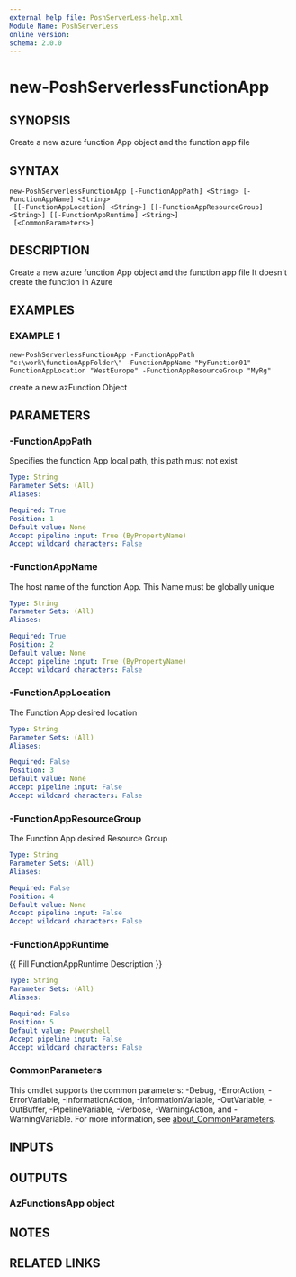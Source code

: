 ```yaml
---
external help file: PoshServerLess-help.xml
Module Name: PoshServerLess
online version:
schema: 2.0.0
---
```


# new-PoshServerlessFunctionApp

## SYNOPSIS
Create a new azure function App object and the function app file

## SYNTAX

```
new-PoshServerlessFunctionApp [-FunctionAppPath] <String> [-FunctionAppName] <String>
 [[-FunctionAppLocation] <String>] [[-FunctionAppResourceGroup] <String>] [[-FunctionAppRuntime] <String>]
 [<CommonParameters>]
```

## DESCRIPTION
Create a new azure function App object and the function app file
It doesn't create the function in Azure

## EXAMPLES

### EXAMPLE 1
```
new-PoshServerlessFunctionApp -FunctionAppPath "c:\work\functionAppFolder\" -FunctionAppName "MyFunction01" -FunctionAppLocation "WestEurope" -FunctionAppResourceGroup "MyRg"
```

create a new azFunction Object

## PARAMETERS

### -FunctionAppPath
Specifies the function App local path, this path must not exist

```yaml
Type: String
Parameter Sets: (All)
Aliases:

Required: True
Position: 1
Default value: None
Accept pipeline input: True (ByPropertyName)
Accept wildcard characters: False
```

### -FunctionAppName
The host name of the function App.
This Name must be globally unique

```yaml
Type: String
Parameter Sets: (All)
Aliases:

Required: True
Position: 2
Default value: None
Accept pipeline input: True (ByPropertyName)
Accept wildcard characters: False
```

### -FunctionAppLocation
The Function App desired location

```yaml
Type: String
Parameter Sets: (All)
Aliases:

Required: False
Position: 3
Default value: None
Accept pipeline input: False
Accept wildcard characters: False
```

### -FunctionAppResourceGroup
The Function App desired Resource Group

```yaml
Type: String
Parameter Sets: (All)
Aliases:

Required: False
Position: 4
Default value: None
Accept pipeline input: False
Accept wildcard characters: False
```

### -FunctionAppRuntime
{{ Fill FunctionAppRuntime Description }}

```yaml
Type: String
Parameter Sets: (All)
Aliases:

Required: False
Position: 5
Default value: Powershell
Accept pipeline input: False
Accept wildcard characters: False
```

### CommonParameters
This cmdlet supports the common parameters: -Debug, -ErrorAction, -ErrorVariable, -InformationAction, -InformationVariable, -OutVariable, -OutBuffer, -PipelineVariable, -Verbose, -WarningAction, and -WarningVariable. For more information, see [about_CommonParameters](http://go.microsoft.com/fwlink/?LinkID=113216).

## INPUTS

## OUTPUTS

### AzFunctionsApp object
## NOTES

## RELATED LINKS
